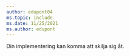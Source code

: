 ```yaml
---
author: edupont04
ms.topic: include
ms.date: 11/25/2021
ms.author: edupont
---
```

Din implementering kan komma att skilja sig åt.  
